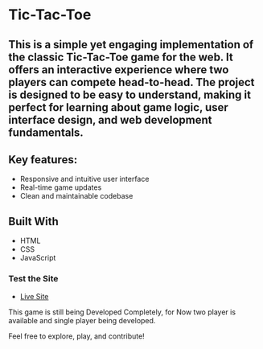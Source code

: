 # Tic-Tac-Toe

This is a simple yet engaging implementation of the classic Tic-Tac-Toe game for the web. It offers an interactive experience where two players can compete head-to-head. The project is designed to be easy to understand, making it perfect for learning about game logic, user interface design, and web development fundamentals.
---
## Key features:
- Responsive and intuitive user interface
- Real-time game updates
- Clean and maintainable codebase

## Built With
- HTML
- CSS
- JavaScript

### Test the Site
- [Live Site](https://tictactoe-mbharatula.netlify.app/)

This game is still being Developed Completely, for Now two player is available and single player being developed.

Feel free to explore, play, and contribute!